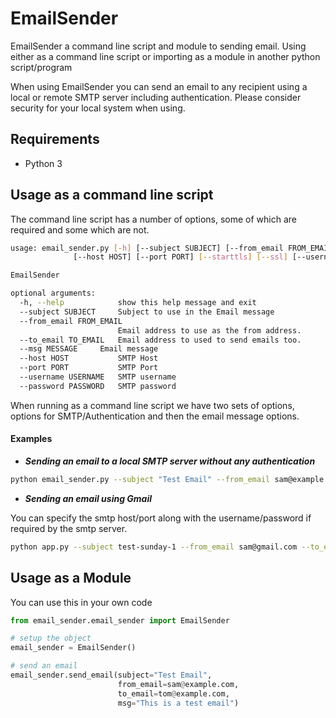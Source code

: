 # EmailSender

EmailSender a command line script and module to sending email. Using either as 
a command line script or importing as a module in another python script/program 

When using EmailSender you can send an email to any recipient using a local 
or remote SMTP server including authentication. Please consider security for
your local system when using.

## Requirements
* Python 3

## Usage as a command line script

The command line script has a number of options, some of which are required 
and some which are not.

```bash
usage: email_sender.py [-h] [--subject SUBJECT] [--from_email FROM_EMAIL] [--to_email TO_EMAIL] [--message MESSAGE]
              [--host HOST] [--port PORT] [--starttls] [--ssl] [--username USERNAME] [--password PASSWORD]

EmailSender

optional arguments:
  -h, --help            show this help message and exit
  --subject SUBJECT     Subject to use in the Email message
  --from_email FROM_EMAIL
                        Email address to use as the from address.
  --to_email TO_EMAIL   Email address to used to send emails too.
  --msg MESSAGE     Email message
  --host HOST           SMTP Host
  --port PORT           SMTP Port
  --username USERNAME   SMTP username
  --password PASSWORD   SMTP password
```

When running as a command line script we have two sets of options, options for 
SMTP/Authentication and then the email message options.

#### Examples

* ***Sending an email to a local SMTP server without any authentication***

```bash
python email_sender.py --subject "Test Email" --from_email sam@example.com --to_email tom@example.com
```

* ***Sending an email using Gmail***

You can specify the smtp host/port along with the username/password if required by the smtp server.

```bash
python app.py --subject test-sunday-1 --from_email sam@gmail.com --to_email tom@gmail.com --host smtp.gmail.com --port 587 --username sam@gmail.com --password PASSWORD
```

## Usage as a Module

You can use this in your own code

```python
from email_sender.email_sender import EmailSender

# setup the object
email_sender = EmailSender()

# send an email
email_sender.send_email(subject="Test Email",
                        from_email=sam@example.com,
                        to_email=tom@example.com,
                        msg="This is a test email")
```

